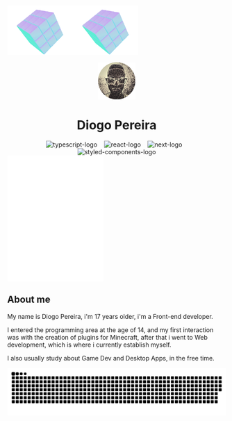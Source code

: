<!--Top cubes-->
<div>
  <div align="center" style="display: flex">
    <img align="left" width="30%" src="/icons/rotatingcube.webp" alt="rotating-cube-1"/>
    <img align="right" width="30%" src="/icons/rotatingcube.webp" alt="rotating-cube-2"/>
  </div>
</div>

<br/>

<!--Top infos-->
<div align="center">
  <img width="17%" src="/icons/perfilphoto-rounded.png"/>
  <h1>Diogo Pereira</h1>
  <div>
    <img width="40px" title="Typescript" src="https://cdn.simpleicons.org/typescript/74c2e8" alt="typescript-logo"/>
    &nbsp;&nbsp;
    <img width="45px" title="React.js" src="https://cdn.simpleicons.org/react/74c2e8" alt="react-logo"/>
    &nbsp;&nbsp;
    <img width="45px" title="Next.js" src="https://cdn.simpleicons.org/next.js/74c2e8" alt="next-logo"/>
    &nbsp;&nbsp;
    <img width="45px" title="Styled-Components" src="https://cdn.simpleicons.org/styledcomponents/74c2e8" alt="styled-components-logo"/>
  </div>
</div>

<!--About me-->
<div>
  <div align="center" style="display: flex">
    <img align="left" width="22%" height="290px" src="/icons/invisible.png" alt="invisible"/>
    <img align="right" width="22%" height="290px" src="/icons/invisible.png" alt="invisible"/>
  </div>
  <h2>About me</h2>
  <p>My name is Diogo Pereira, i'm 17 years older, i'm a Front-end developer.</p>
  <p>I entered the programming area at the age of 14, and my first interaction was with the creation of plugins for Minecraft, after that i went to Web development, which is where i currently establish myself.</p>
  <p>I also usually study about Game Dev and Desktop Apps, in the free time.</p>
</div>

<!--Snake-->
<div align="center">
  <img src="https://github.com/FhillSlinger/FhillSlinger/blob/output/github-contribution-grid-snake.svg" alt="snake-animation"/>
</div>
